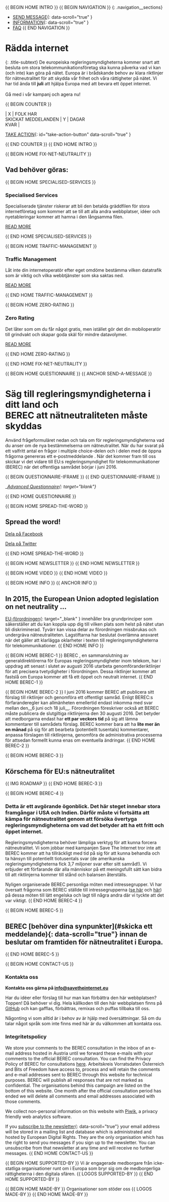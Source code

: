 {{ BEGIN HOME INTRO }}
{{ BEGIN NAVIGATION }}
{: .navigation__sections}
- [SEND MESSAGE](#send-a-message){: data-scroll="true" }
- [INFORMATION](#info){: data-scroll="true" }
- [FAQ](faq)
{{ END NAVIGATION }}

# Rädda internet

{: .title-subtext}
De europeiska regleringsmyndigheterna kommer snart att besluta om stora telekommunikationsföretag ska kunna påverka vad vi kan (och inte) kan göra på nätet. Europa är i brådskande behov av klara riktlinjer för nätneutralitet för att skydda vår frihet och våra rättigheter på nätet. Vi har tid ända till __juli__ att hjälpa Europa med att bevara ett öppet internet.
<br><br>
Gå med i vår kampanj och agera nu!

{{ BEGIN COUNTER }}

| X | FOLK HAR <br> SKICKAT MEDDELANDEN | Y | DAGAR <br> KVAR |

[TAKE ACTION](#send-a-message){: id="take-action-button" data-scroll="true" }

{{ END COUNTER }}
{{ END HOME INTRO }}

{{ BEGIN HOME FIX-NET-NEUTRALITY }}

## Vad behöver göras:

{{ BEGIN HOME SPECIALISED-SERVICES }}

### Specialised Services

Specialiserade tjänster riskerar att bli den betalda gräddfilen för stora internetföretag som kommer att se till att alla andra webbplatser, idéer och nyetableringar kommer att hamna i den långsamma filen.

[READ MORE](faq/#what-are-specialised-services)

{{ END HOME SPECIALISED-SERVICES }}

{{ BEGIN HOME TRAFFIC-MANAGEMENT }}

### Traffic Management

Låt inte din internetoperatör efter eget omdöme bestämma vilken datatrafik som är viktig och vilka webbtjänster som ska saktas ned.

[READ MORE](faq/#what-is-traffic-management)

{{ END HOME TRAFFIC-MANAGEMENT }}

{{ BEGIN HOME ZERO-RATING }}

### Zero Rating

Det låter som om du får något gratis, men istället gör det din mobiloperatör till grindvakt och skapar goda skäl för mindre datavolymer.

[READ MORE](faq/#what-is-zero-rating)

{{ END HOME ZERO-RATING }}

{{ END HOME FIX-NET-NEUTRALITY }}


{{ BEGIN HOME QUESTIONNAIRE }}
{{ ANCHOR SEND-A-MESSAGE }}

# Säg till regleringsmyndigheterna i ditt land och <br> BEREC att nätneutraliteten måste skyddas

Använd frågeformuläret nedan och tala om för regleringsmyndigheterna vad du anser om de nya bestämmelserna om nätneutralitet. När du har svarat på ett valfritt antal en frågor i multiple choice-delen och i delen med de öppna frågorna genereras ett e-postmeddelande . När det kommer fram till oss skickar vi det vidare till EU:s regleringsmyndighet för telekommunikationer (BEREC) när det offentliga samrådet börjar i juni 2016.

{{ BEGIN QUESTIONNAIRE-IFRAME }}
{{ END QUESTIONNAIRE-IFRAME }}

__[Advanced Questionnaire](https://consultation.savetheinternet.eu/advanced/){: target="_blank"}__

{{ END HOME QUESTIONNAIRE }}

{{ BEGIN HOME SPREAD-THE-WORD }}

## Spread the word!

[Dela på Facebook](http://www.facebook.com/sharer/sharer.php?s=100&p%5Burl%5D=http://www.savetheinternet.eu/&p%5Bimages%5D%5B0%5D=http://www.savetheinternet.eu/img/thumbnail.png&p%5Btitle%5D=Help%20Save%20the%20Internet&p%5Bsummary%5D=Your%20freedom%20online%20is%20threatened%20by%20EU%20proposals.%20The%20fight%20for%20an%20open%20Internet%20is%20happening%20right%20now%20in%20Brussels.)

[Dela på Twitter](https://twitter.com/intent/tweet?text=Help%20save%20the%20internet.%20Tell%20your%20regulator%20to%20safeguard%20net%20neutrality.%20http%3A%2F%2Fwww.savetheinternet.eu%2F%20%23SaveTheInternet)

{{ END HOME SPREAD-THE-WORD }}

{{ BEGIN HOME NEWSLETTER }}
{{ END HOME NEWSLETTER }}

{{ BEGIN HOME VIDEO }}
{{ END HOME VIDEO }}

{{ BEGIN HOME INFO }}
{{ ANCHOR INFO }}
## In 2015, the European Union adopted  legislation on net neutrality ...

[EU-förordningen](http://eur-lex.europa.eu/legal-content/EN/TXT/?uri=CELEX:32015R2120){: target="_blank" } innehåller bra grundprinciper som säkerställer att du kan koppla upp dig till vilken plats som helst på nätet utan bli diskriminerad. Tyvärr kan vissa delar av förordningen missbrukas och undergräva nätneutraliteten. Lagstiftarna har beslutat överlämna ansvaret när det gäller att klarlägga oklarheter i texten till regleringsmyndigheterna för telekommunikationer.
{{ END HOME INFO }}


{{ BEGIN HOME BEREC-1 }}
BEREC , en sammanslutning av generaldirektörerna för Europas regleringsmyndigheter inom telekom, har i uppdrag att senast i slutet av augusti 2016 utarbeta genomföranderiktlinjer för att precisera tvetydigheter i förordningen. Dessa riktlinjer kommer att fastslå om Europa kommer att få ett öppet och neutralt internet.
{{ END HOME BEREC-1 }}

{{ BEGIN HOME BEREC-2 }}
I juni 2016 kommer BEREC att publicera sitt förslag till riktlinjer och genomföra ett offentligt samråd. Enligt BEREC:s förfaranderegler kan allmänheten emellertid endast inkomma med svar mellan den__6 juni och 18 juli__. Förordningen föreskriver också att BEREC måste publicera de slutgiltiga riktlinjerna den 30 augusti 2016. Det betyder att medborgarna endast har __ett par veckors tid__ på sig att lämna kommentarer till samrådets förslag. BEREC kommer bara att ha __lite mer än en månad__ på sig för att bearbeta (potentiellt tusentals) kommentarer, anpassa förslagen till riktlinjerna, genomföra de administrativa processerna för attsedan formellt kunna enas om eventuella ändringar.
{{ END HOME BEREC-2 }}

{{ BEGIN HOME BEREC-3 }}
## Körschema för EU:s nätneutralitet
{{ IMG ROADMAP }}
{{ END HOME BEREC-3 }}

{{ BEGIN HOME BEREC-4 }}
### __Detta är ett avgörande ögonblick. Det här steget innebar stora framgångar i USA och Indien. Därför måste vi fortsätta att kämpa för nätneutralitet genom att försöka övertyga regleringsmyndigheterna om vad det betyder att ha ett fritt och öppet internet.__

Regleringsmyndigheterna behöver lämpliga verktyg för att kunna forcera nätneutralitet. Vi som jobbar med kampanjen Save The Internet tror inte att BEREC kommer att ha tillräckligt med tid på sig för att kunna behandla och ta hänsyn till potentiellt tiotusentals svar (de amerikanska regleringsmyndigheterna fick 3,7 miljoner svar efter sitt samråd!). Vi erbjuder ett förfarande där alla människor på ett meningsfullt sätt kan bidra till att riktlinjerna kommer till stånd och balansen återställs.

Nyligen organiserade BEREC personliga möten med intressegrupper. Vi har översatt frågorna som BEREC ställde till intressegrupperna ([se här](https://edri.org/edris-first-input-on-net-neutrality-guidelines/) och [här](https://www.accessnow.org/rekindling-net-neutrality-our-meeting-with-eus-telecoms-regulators/)) på dessa möten till lätt engelska och lagt till några andra där vi tyckte att det var viktigt.
{{ END HOME BEREC-4 }}

{{ BEGIN HOME BEREC-5 }}
## BEREC [behöver dina synpunkter](#skicka ett meddelande){: data-scroll="true"} innan de beslutar om framtiden för nätneutralitet i Europa.


{{ END HOME BEREC-5 }}

{{ BEGIN HOME CONTACT-US }}
### Kontakta oss

__Kontakta oss gärna på [info@savetheinternet.eu](mailto:info@savetheinternet.eu)__

Har du idéer eller förslag till hur man kan förbättra den här webbplatsen? Toppen! Då behöver vi dig. Hela källkoden till den här webbplatsen finns på [GitHub](https://github.com/Netzfreiheit/STI-UI) och kan gafflas, förbättras, remixas och puffas tillbaka till oss.

Någonting vi som alltid är i behov av är hjälp med översättningar. Så om du talar något språk som inte finns med här är du välkommen att kontakta oss.

### Integritetspolicy

We store your comments to the BEREC consultation in the inbox of an e-mail address hosted in Austria until we forward these e-mails with your comments to the official BEREC consultation. You can find the Privacy Policy of BEREC for consultations [here](http://berec.europa.eu/eng/document_register/subject_matter/berec_office/download/0/4615-privacy-statement-berec-office-policy-do_0.pdf). Arbeitskreis Vorratsdaten Österreich and Bits of Freedom have access to, process and will retain the comments and e-mail addresses sent to BEREC through this website for technical purposes. BEREC will publish all responses that are not marked as confidential. The organisations behind this campaign are listed on the bottom of this website. One month after the official consultation period has ended we will delete all comments and email addresses associated with those comments.

We collect non-personal information on this website with [Piwik](https://piwik.org/), a privacy friendly web analytics software.

If you [subscribe to the newsletter](#subscribe-to-newsletter){: data-scroll="true"} your email address will be stored in a mailing list and database which is administrated and hosted by European Digital Rights. They are the only organisation which has the right to send you messages if you sign up to the newsletter. You can unsubscribe from that newsletter at any time and will receive no further messages. 
{{ END HOME CONTACT-US }}

{{ BEGIN HOME SUPPORTED-BY }}
Vi är engagerade medborgare från icke-statliga organisationer runt om i Europa som bryr sig om de medborgerliga rättigheterna i den digitala sfären.
{{ LOGOS SUPPORTED-BY }}
{{ END HOME SUPPORTED-BY }}

{{ BEGIN HOME MADE-BY }}
Organisationer som stöder oss
{{ LOGOS MADE-BY }}
{{ END HOME MADE-BY }}
